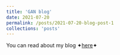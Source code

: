 ```yaml
---
title: 'GAN blog'
date: 2021-07-20
permalink: /posts/2021-07-20-blog-post-1
collections: 'posts'
---
```


You can read about my blog ✦[here](https://sudarshanagan.blogspot.com/2021/07/everyone-i-am-currently-engineering.html)✦
